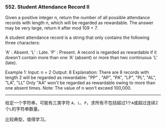 ### 552. Student Attendance Record II

Given a positive integer n, return the number of all possible attendance records with length n, which will be regarded as rewardable. The answer may be very large, return it after mod 109 + 7.

A student attendance record is a string that only contains the following three characters:

'A' : Absent.
'L' : Late.
'P' : Present.
A record is regarded as rewardable if it doesn't contain more than one 'A' (absent) or more than two continuous 'L' (late).

Example 1:
Input: n = 2
Output: 8 
Explanation:
There are 8 records with length 2 will be regarded as rewardable:
"PP" , "AP", "PA", "LP", "PL", "AL", "LA", "LL"
Only "AA" won't be regarded as rewardable owing to more than one absent times. 
Note: The value of n won't exceed 100,000.

* * *

给定一个字符串，可能有三类字符 `A`、`L`、`P`，求所有不包括超过1个`A`或超过连续2个`L`的字符串数量。  

比较典型，值得学习。  

